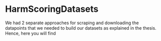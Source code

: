 # HarmScoringDatasets



We had 2 separate approaches for scraping and downloading the datapoints that we needed to build our datasets as explained in the thesis. Hence, here you will find  
